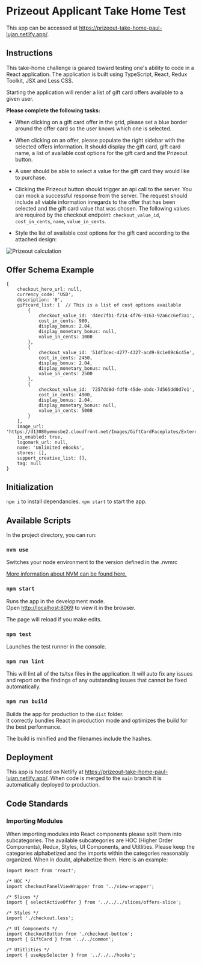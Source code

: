 # Prizeout Applicant Take Home Test

This app can be accessed at https://prizeout-take-home-paul-lujan.netlify.app/.

## Instructions

This take-home challenge is geared toward testing one's ability to code in a React application. The application is built using TypeScript, React, Redux Toolkit, JSX and Less CSS.

Starting the application will render a list of gift card offers available to a given user.

**Please complete the following tasks:**

-   When clicking on a gift card offer in the grid, please set a blue border around the offer card so the user knows which one is selected.

-   When clicking on an offer, please populate the right sidebar with the selected offers information. It should display the gift card, gift card name, a list of available cost options for the gift card and the Prizeout button.

-   A user should be able to select a value for the gift card they would like to purchase.

-   Clicking the Prizeout button should trigger an api call to the server. You can mock a successful response from the server. The request should include all viable information inregards to the offer that has been selected and the gift card value that was chosen. The following values are required by the checkout endpoint: `checkout_value_id`, `cost_in_cents`, `name`, `value_in_cents`.

-   Style the list of available cost options for the gift card according to the attached design:

![Prizeout calculation](https://assets.prizeout.com/temp/code-challenge/calculation-section.png)

## Offer Schema Example

```
{
    checkout_hero_url: null,
    currency_code: 'USD',
    description: '0',
    giftcard_list: [  // This is a list of cost options available
        {
            checkout_value_id: 'd4ec7fb1-f214-4f76-9163-92a6cc6ef3a1',
            cost_in_cents: 980,
            display_bonus: 2.04,
            display_monetary_bonus: null,
            value_in_cents: 1000
        },
        {
            checkout_value_id: '51df3cec-4277-4327-acd9-8c1e09c6c45e',
            cost_in_cents: 2450,
            display_bonus: 2.04,
            display_monetary_bonus: null,
            value_in_cents: 2500
        },
        {
            checkout_value_id: '7257dd8d-fdf8-45de-abdc-7d565dd0d7e1',
            cost_in_cents: 4900,
            display_bonus: 2.04,
            display_monetary_bonus: null,
            value_in_cents: 5000
        }
    ],
    image_url: 'https://d13080yemosbe2.cloudfront.net/Images/GiftCardFaceplates/External/EBOOKUL_fp01.png',
    is_enabled: true,
    logomark_url: null,
    name: 'Unlimited eBooks',
    stores: [],
    support_creative_list: [],
    tag: null
}
```

## Initialization

`npm i` to install dependancies.
`npm start` to start the app.

## Available Scripts

In the project directory, you can run:

### `nvm use`

Switches your node environment to the version defined in the .nvmrc

[More information about NVM can be found here.](https://github.com/nvm-sh/nvm)

### `npm start`

Runs the app in the development mode.<br />
Open [http://localhost:8069](http://localhost:8069) to view it in the browser.

The page will reload if you make edits.

### `npm test`

Launches the test runner in the console.

### `npm run lint`

This will lint all of the ts/tsx files in the application. It will auto fix any issues and report on the findings of any outstanding issues that cannot be fixed automatically.

### `npm run build`

Builds the app for production to the `dist` folder.<br />
It correctly bundles React in production mode and optimizes the build for the best performance.

The build is minified and the filenames include the hashes.

## Deployment

This app is hosted on Netlify at https://prizeout-take-home-paul-lujan.netlify.app/. When code is merged to the `main` branch it is automatically deployed to production.

## Code Standards

### Importing Modules

When importing modules into React components please split them into subcategories. The available subcategories are HOC (Higher Order Components), Redux, Styles, UI Components, and Utitlities. Please keep the categories alphabetized and the imports within the categories reasonably organized. When in doubt, alphabetize them. Here is an example:

```
import React from 'react';

/* HOC */
import checkoutPanelViewWrapper from '../view-wrapper';

/* Slices */
import { selectActiveOffer } from '../../../slices/offers-slice';

/* Styles */
import './checkout.less';

/* UI Components */
import CheckoutButton from './checkout-button';
import { GiftCard } from '../../common';

/* Utitlities */
import { useAppSelector } from '../../../hooks';
```

